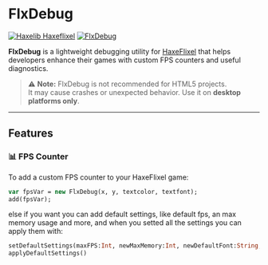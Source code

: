 # FlxDebug
[![Haxelib Haxeflixel](https://badgen.net/haxelib/d/flixel?color=blue)](https://lib.haxe.org/p/flixel)
[![FlxDebug](https://badgen.net/flxdebug/d/flxdebug?color=blue)](https://github.com/Mattonesss/flxdebug/)

**FlxDebug** is a lightweight debugging utility for [HaxeFlixel](https://haxeflixel.com/) that helps developers enhance their games with custom FPS counters and useful diagnostics.

> ⚠️ **Note:** FlxDebug is not recommended for HTML5 projects.  
> It may cause crashes or unexpected behavior. Use it on **desktop platforms only**.

---

## Features

### 📊 FPS Counter

To add a custom FPS counter to your HaxeFlixel game:

```haxe
var fpsVar = new FlxDebug(x, y, textcolor, textfont);
add(fpsVar);
```

else if you want you can add default settings, like default fps, an max memory usage and more, and when you setted all the settings you can apply them with:
```haxe
setDefaultSettings(maxFPS:Int, newMaxMemory:Int, newDefaultFont:String, newDefaultSize:Int, newDefaultColor:Int)
applyDefaultSettings()
```
